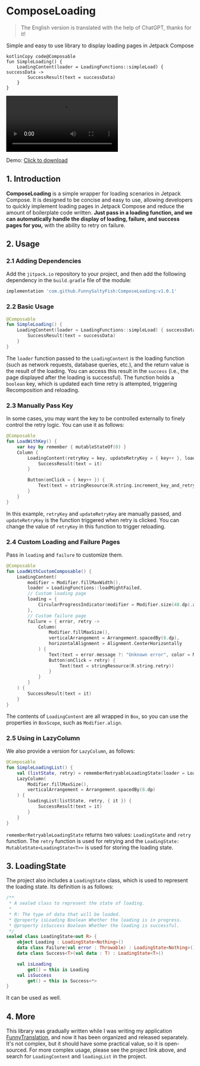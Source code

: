 # ComposeLoading

> The English version is translated with the help of ChatGPT, thanks for it!

<center>Simple and easy to use library to display loading pages in Jetpack Compose</center>

```
kotlinCopy code@Composable
fun SimpleLoading() {
    LoadingContent(loader = LoadingFunctions::simpleLoad) { successData ->
        SuccessResult(text = successData)
    }
}
```

![Demo](./demo_cn.mp4)

Demo: [Click to download](./demo-debug.apk)

## 1. Introduction

**ComposeLoading** is a simple wrapper for loading scenarios in Jetpack Compose. It is designed to be concise and easy to use, allowing developers to quickly implement loading pages in Jetpack Compose and reduce the amount of boilerplate code written. **Just pass in a loading function, and we can automatically handle the display of loading, failure, and success pages for you,** with the ability to retry on failure.

## 2. Usage

### 2.1 Adding Dependencies

Add the `jitpack.io` repository to your project, and then add the following dependency in the `build.gradle` file of the module:

```groovy
implementation 'com.github.FunnySaltyFish:ComposeLoading:v1.0.1'
```

### 2.2 Basic Usage

```kotlin
@Composable
fun SimpleLoading() {
    LoadingContent(loader = LoadingFunctions::simpleLoad) { successData -> 
        SuccessResult(text = successData)
    }
}
```

The `loader` function passed to the `LoadingContent` is the loading function (such as network requests, database queries, etc.), and the return value is the result of the loading. You can access this result in the `success` (i.e., the page displayed after the loading is successful). The function holds a `boolean` key, which is updated each time retry is attempted, triggering Recomposition and reloading.

### 2.3 Manually Pass Key

In some cases, you may want the key to be controlled externally to finely control the retry logic. You can use it as follows:

```kotlin
@Composable
fun LoadWithKey() {
    var key by remember { mutableStateOf(0) }
    Column {
        LoadingContent(retryKey = key, updateRetryKey = { key++ }, loader = { LoadingFunctions.loadWithKey(key) }) {
            SuccessResult(text = it)
        }

        Button(onClick = { key++ }) {
            Text(text = stringResource(R.string.increment_key_and_retry))
        }
    }
}
```

In this example, `retryKey` and `updateRetryKey` are manually passed, and `updateRetryKey` is the function triggered when retry is clicked. You can change the value of `retryKey` in this function to trigger reloading.

### 2.4 Custom Loading and Failure Pages

Pass in `loading` and `failure` to customize them.

```kotlin
@Composable
fun LoadWithCustomComposable() {
    LoadingContent(
        modifier = Modifier.fillMaxWidth(),
        loader = LoadingFunctions::loadMightFailed,
        // Custom loading page
        loading = {
            CircularProgressIndicator(modifier = Modifier.size(48.dp).align(Alignment.TopCenter))
        },
        // Custom failure page
        failure = { error, retry ->
            Column(
                Modifier.fillMaxSize(),
                verticalArrangement = Arrangement.spacedBy(8.dp),
                horizontalAlignment = Alignment.CenterHorizontally
            ) {
                Text(text = error.message ?: "Unknown error", color = MaterialTheme.colorScheme.error)
                Button(onClick = retry) {
                    Text(text = stringResource(R.string.retry))
                }
            }
        }
    ) {
        SuccessResult(text = it)
    }
}
```

The contents of `LoadingContent` are all wrapped in `Box`, so you can use the properties in `BoxScope`, such as `Modifier.align`.

### 2.5 Using in LazyColumn

We also provide a version for `LazyColumn`, as follows:

```kotlin
@Composable
fun SimpleLoadingList() {
    val (listState, retry) = rememberRetryableLoadingState(loader = LoadingFunctions::loadList)
    LazyColumn(
        Modifier.fillMaxSize(),
        verticalArrangement = Arrangement.spacedBy(8.dp)
    ) {
        loadingList(listState, retry, { it }) {
            SuccessResult(text = it)
        }
    }
}
```

`rememberRetryableLoadingState` returns two values: `LoadingState` and `retry` function. The `retry` function is used for retrying and the `LoadingState: MutableState<LoadingState<T>>` is used for storing the loading state.

## 3. LoadingState

The project also includes a `LoadingState` class, which is used to represent the loading state. Its definition is as follows:

```kotlin
/**
 * A sealed class to represent the state of loading.
 *
 * R: The type of data that will be loaded.
 * @property isLoading Boolean Whether the loading is in progress.
 * @property isSuccess Boolean Whether the loading is successful.
 */
sealed class LoadingState<out R> {
    object Loading : LoadingState<Nothing>()
    data class Failure(val error : Throwable) : LoadingState<Nothing>()
    data class Success<T>(val data : T) : LoadingState<T>()

    val isLoading
        get() = this is Loading
    val isSuccess
        get() = this is Success<*>
}
```

It can be used as well.

## 4. More

This library was gradually written while I was writing my application [FunnyTranslation](https://github.com/FunnySaltyFish/FunnyTranslation), and now it has been organized and released separately. It's not complex, but it should have some practical value, so it is open-sourced. For more complex usage, please see the project link above, and search for `LoadingContent` and `loadingList` in the project.